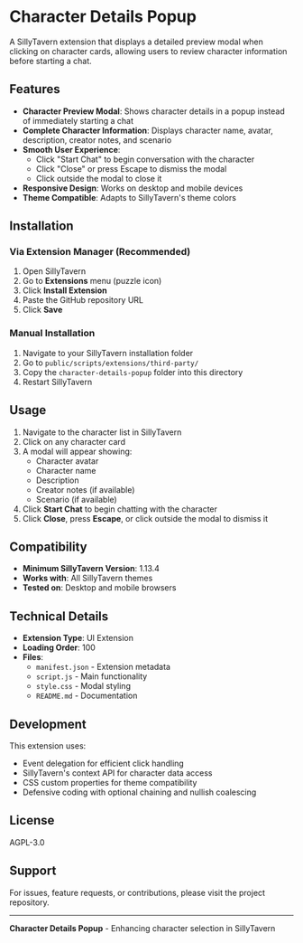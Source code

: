 # Character Details Popup

A SillyTavern extension that displays a detailed preview modal when clicking on character cards, allowing users to review character information before starting a chat.

## Features

- **Character Preview Modal**: Shows character details in a popup instead of immediately starting a chat
- **Complete Character Information**: Displays character name, avatar, description, creator notes, and scenario
- **Smooth User Experience**:
  - Click "Start Chat" to begin conversation with the character
  - Click "Close" or press Escape to dismiss the modal
  - Click outside the modal to close it
- **Responsive Design**: Works on desktop and mobile devices
- **Theme Compatible**: Adapts to SillyTavern's theme colors

## Installation

### Via Extension Manager (Recommended)

1. Open SillyTavern
2. Go to **Extensions** menu (puzzle icon)
3. Click **Install Extension**
4. Paste the GitHub repository URL
5. Click **Save**

### Manual Installation

1. Navigate to your SillyTavern installation folder
2. Go to `public/scripts/extensions/third-party/`
3. Copy the `character-details-popup` folder into this directory
4. Restart SillyTavern

## Usage

1. Navigate to the character list in SillyTavern
2. Click on any character card
3. A modal will appear showing:
   - Character avatar
   - Character name
   - Description
   - Creator notes (if available)
   - Scenario (if available)
4. Click **Start Chat** to begin chatting with the character
5. Click **Close**, press **Escape**, or click outside the modal to dismiss it

## Compatibility

- **Minimum SillyTavern Version**: 1.13.4
- **Works with**: All SillyTavern themes
- **Tested on**: Desktop and mobile browsers

## Technical Details

- **Extension Type**: UI Extension
- **Loading Order**: 100
- **Files**:
  - `manifest.json` - Extension metadata
  - `script.js` - Main functionality
  - `style.css` - Modal styling
  - `README.md` - Documentation

## Development

This extension uses:
- Event delegation for efficient click handling
- SillyTavern's context API for character data access
- CSS custom properties for theme compatibility
- Defensive coding with optional chaining and nullish coalescing

## License

AGPL-3.0

## Support

For issues, feature requests, or contributions, please visit the project repository.

---

**Character Details Popup** - Enhancing character selection in SillyTavern
